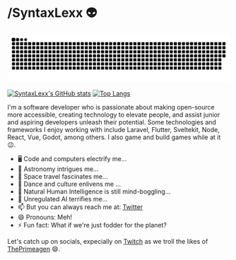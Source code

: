 # /SyntaxLexx 👽

<picture>
  <source media="(prefers-color-scheme: dark)" srcset="https://raw.githubusercontent.com/syntaxlexx/syntaxlexx/output/github-contribution-grid-snake-dark.svg">
  <source media="(prefers-color-scheme: light)" srcset="https://raw.githubusercontent.com/syntaxlexx/syntaxlexx/output/github-contribution-grid-snake.svg">
  <img alt="github contribution grid snake animation" src="https://raw.githubusercontent.com/syntaxlexx/syntaxlexx/output/github-contribution-grid-snake.svg">
</picture>

[![SyntaxLexx's GitHub stats](https://github-readme-stats.vercel.app/api?username=syntaxlexx&theme=dracula)](https://github.com/syntaxlexx/github-readme-stats) [![Top Langs](https://github-readme-stats.vercel.app/api/top-langs/?username=syntaxlexx&layout=compact)](https://github.com/syntaxlexx/github-readme-stats)

I'm a software developer who is passionate about making open-source more accessible, creating technology to elevate people, and assist junior and aspiring developers unleash their potential. Some technologies and frameworks I enjoy working with include Laravel, Flutter, Sveltekit, Node, React, Vue, Godot, among others. I also game and build games while at it 😉.

- 🖥️ Code and computers electrify me...
- 🔭 Astronomy intrigues me...
- 🚀 Space travel fascinates me...
- 👯 Dance and culture enlivens me ...
- 🤔 Natural Human Intelligence is still mind-boggling...
- 🤖 Unregulated AI terrifies me... 
- 📫 But you can always reach me at: [Twitter](https://twitter.com/syntaxlexx)
- 😄 Pronouns: Meh!
- ⚡ Fun fact: What if we're just fodder for the planet?

Let's catch up on socials, expecially on [Twitch](https://twitch.tv) as we troll the likes of [ThePrimeagen](https://twitch.com/ThePrimeagen) 😄.
